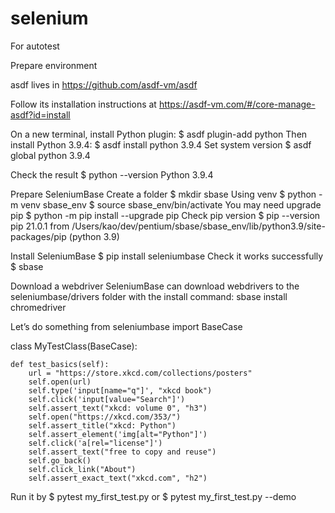 # selenium
For autotest

Prepare environment

asdf lives in https://github.com/asdf-vm/asdf

Follow its installation instructions at https://asdf-vm.com/#/core-manage-asdf?id=install

On a new terminal, install Python plugin:
$ asdf plugin-add python
Then install Python 3.9.4:
$ asdf install python 3.9.4
Set system version
$ asdf global python 3.9.4

Check the result
$ python --version
Python 3.9.4

Prepare SeleniumBase
Create a folder
$ mkdir sbase
Using venv
$ python -m venv sbase_env
$ source sbase_env/bin/activate
You may need upgrade pip
$ python -m pip install --upgrade pip
Check pip version
$ pip --version
pip 21.0.1 from /Users/kao/dev/pentium/sbase/sbase_env/lib/python3.9/site-packages/pip (python 3.9)

Install SeleniumBase
$ pip install seleniumbase
Check it works successfully
$ sbase

Download a webdriver
SeleniumBase can download webdrivers to the seleniumbase/drivers folder with the install command:
sbase install chromedriver

Let’s do something
from seleniumbase import BaseCase

class MyTestClass(BaseCase):

    def test_basics(self):
        url = "https://store.xkcd.com/collections/posters"
        self.open(url)
        self.type('input[name="q"]', "xkcd book")
        self.click('input[value="Search"]')
        self.assert_text("xkcd: volume 0", "h3")
        self.open("https://xkcd.com/353/")
        self.assert_title("xkcd: Python")
        self.assert_element('img[alt="Python"]')
        self.click('a[rel="license"]')
        self.assert_text("free to copy and reuse")
        self.go_back()
        self.click_link("About")
        self.assert_exact_text("xkcd.com", "h2")
        
        
 Run it by
 $ pytest my_first_test.py
 or
 $ pytest my_first_test.py --demo
